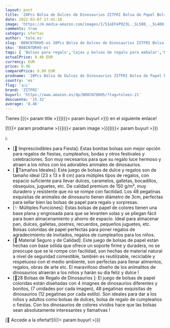 ```yaml
---
layout: post
title: '28Pcs Bolsa de Dulces de Dinosaurios ZITFRI Bolsa de Papel Bolsa de Regalo Cumpleaños con 48 Pegatinas Bolsas de Candy Papel Estilos Variable Regalo Bolsas para Niños Suministros Fiestas Navidad etc'
date: 2022-03-07 17:41:18
image: 'https://m.media-amazon.com/images/I/51oEFeP023L._SL500_._SL400_.jpg'
comments: true
category: ofertas
author: 'tole.es'
slug: 'B08CN7DKH5-es 28Pcs Bolsa de Dulces de Dinosaurios ZITFRI Bolsa de Papel...'
sku: 'B08CN7DKH5-es'
tags: [ 'Bolsas para regalo','Cajas y bolsas de regalo para embalar','Material de embalaje','Oficina y papelería','Sobres y suministros para el correo','navidad','zitfri', ]
actualPrice: 8.46 EUR
currency: EUR
price: 8.46
comparePrice: 9.99 EUR
prodname: '28Pcs Bolsa de Dulces de Dinosaurios ZITFRI Bolsa de Papel Bolsa de Regalo Cumpleaños con 48 Pegatinas Bolsas de Candy Papel Estilos Variable Regalo Bolsas para Niños Suministros Fiestas Navidad etc'
country: 'es'
flag: '🇪🇸'
brand: 'ZITFRI'
buyurl: 'https://www.amazon.es/dp/B08CN7DKH5/?tag=tolees-21'
descuento: '15.32'
average: '8.46'
---
```


Tienes [{{< param title >}}]({{< param buyurl >}}) en el siguiente enlace!

[![{{< param prodname >}}]({{< param image >}})]({{< param buyurl >}})

ℹ️:

- [🎉 Imprescindibles para Fiesta]: Estas bonitas bolsas son mejor opción para regalos de fiestas, cumpleaños, bodas y otros festivales y celebraciones. Son muy necesarios para que su regalo luce hermoso y atraen a los niños con los adorables animales de dinosaurios.
- [ 🎀Tamaños Ideales]: Este juego de bolsas de dulce y regalos son de tamaño ideal (23 x 13 x 8 cm) para mútiples tipos de regalos, con espacio suficiente para llevar dulces, caramelos, galletas, bocadillos, obsequios, juguetes, etc. De calidad premium de 150 g/m², muy duradero y resistente que no se rompe con facilidad. Los 48 pegatinas exquisitas de animales de dinosaurio tienen diámetro de 3cm, perfectas para sellar bien las bolsas de papel para regalo y sorpresas.
- [✨ Múltiples Funciones]: Estas bolsas de papel de colores tienen una base plana y engrosada para que se levanten solas y se pliegan fácil para buen almacenamiento y ahorro de espacio. Ideal para almacenar pan, dulces, galletas, postres, recuerdos, pequeños juguetes, etc. Bolsas coloridas de papel perfectas para poner regalos de agradecimiento de invitados, regalos de cumpleaños para los niños.
- [💝 Material Seguro y de Calidad]: Este juego de bolsas de papel están hechas con base sólida que ofrece un soporte firme y duradera, no se preocupe que se le rompe con facilidad, son hechas de material natural a nivel de seguridad comestible, también es reutilizable, reciclable y respetuoso con el medio ambiente, son perfectas para llenar alimentos, regalos, obras de arte etc. El maravilloso diseño de los animalitos de dinosaurios atraerán a los niños y harán su día feliz y dulce !
- [🎁28 Bolsas de Regalo de Dinosaurios ]: El juego de bolsas de papel coloridas están diseñadas con 4 imagnes de dinosaurios diferentes y bonitos, (7 unidades por cada imagen), 48 pegatinas exquisitas de dinosaurios (12 pegatinas por cada estilo). Son ideales para dar a los niños y adultos como bolsas de dulces, bolsa de regalo de cumpleaños o fiestas. Con los dinosaurios de colores vívidos hace que las bolsas sean absolutamente interesantes y llamativas !

[🛒 Accede a la oferta!!]({{< param buyurl >}})
